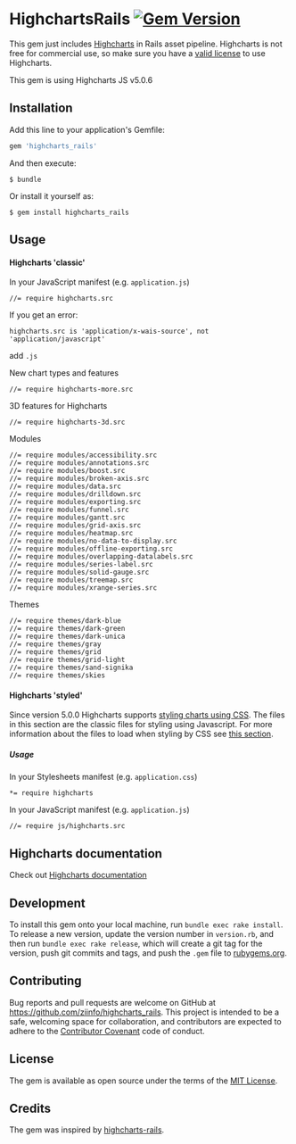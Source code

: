 # HighchartsRails [![Gem Version](https://badge.fury.io/rb/highcharts_rails.svg)](https://badge.fury.io/rb/highcharts_rails)

This gem just includes [Highcharts](http://highcharts.com/) in Rails asset pipeline.
Highcharts is not free for commercial use, so make sure you have a [valid license](http://highcharts.com/license) to use Highcharts.

This gem is using Highcharts JS v5.0.6

## Installation

Add this line to your application's Gemfile:

```ruby
gem 'highcharts_rails'
```

And then execute:

    $ bundle

Or install it yourself as:

    $ gem install highcharts_rails

## Usage

#### Highcharts 'classic'

In your JavaScript manifest (e.g. `application.js`)

    //= require highcharts.src

If you get an error:

    highcharts.src is 'application/x-wais-source', not 'application/javascript'
add `.js`
    


New chart types and features

    //= require highcharts-more.src
    
3D features for Highcharts 

    //= require highcharts-3d.src

Modules

    //= require modules/accessibility.src
    //= require modules/annotations.src
    //= require modules/boost.src
    //= require modules/broken-axis.src
    //= require modules/data.src
    //= require modules/drilldown.src
    //= require modules/exporting.src
    //= require modules/funnel.src
    //= require modules/gantt.src
    //= require modules/grid-axis.src
    //= require modules/heatmap.src
    //= require modules/no-data-to-display.src
    //= require modules/offline-exporting.src
    //= require modules/overlapping-datalabels.src
    //= require modules/series-label.src
    //= require modules/solid-gauge.src
    //= require modules/treemap.src
    //= require modules/xrange-series.src

Themes

    //= require themes/dark-blue
    //= require themes/dark-green
    //= require themes/dark-unica
    //= require themes/gray
    //= require themes/grid
    //= require themes/grid-light
    //= require themes/sand-signika
    //= require themes/skies

#### Highcharts 'styled'

Since version 5.0.0 Highcharts supports [styling charts using CSS](http://www.highcharts.com/docs/chart-design-and-style/style-by-css). The files in this section are the classic files for styling using Javascript. For more information about the files to load when styling by CSS see [this section](http://code.highcharts.com/#stylecss).

##### Usage

In your Stylesheets manifest (e.g. `application.css`)

    *= require highcharts

In your JavaScript manifest (e.g. `application.js`)

    //= require js/highcharts.src

## Highcharts documentation

Check out [Highcharts documentation](http://www.highcharts.com/docs)


## Development

To install this gem onto your local machine, run `bundle exec rake install`. To release a new version, update the version number in `version.rb`, and then run `bundle exec rake release`, which will create a git tag for the version, push git commits and tags, and push the `.gem` file to [rubygems.org](https://rubygems.org).

## Contributing

Bug reports and pull requests are welcome on GitHub at https://github.com/ziinfo/highcharts_rails. This project is intended to be a safe, welcoming space for collaboration, and contributors are expected to adhere to the [Contributor Covenant](http://contributor-covenant.org) code of conduct.


## License

The gem is available as open source under the terms of the [MIT License](http://opensource.org/licenses/MIT).

## Credits

The gem was inspired by [highcharts-rails](https://github.com/PerfectlyNormal/highcharts-rails).
